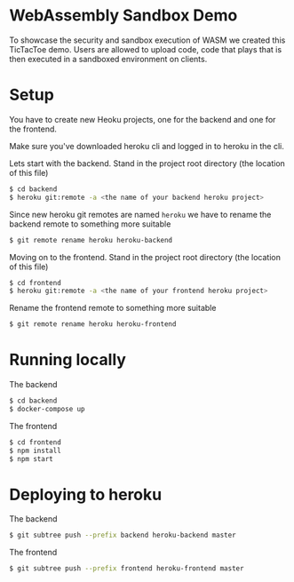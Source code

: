 # WebAssembly Sandbox Demo
To showcase the security and sandbox execution of WASM we created this TicTacToe demo. Users are allowed to upload code, code that plays  that is then executed in a sandboxed environment on clients.

# Setup
You have to create new Heoku projects, one for the backend and one for the frontend.

Make sure you've downloaded heroku cli and logged in to heroku in the cli.

Lets start with the backend. Stand in the project root directory (the location
of this file)
```sh
$ cd backend
$ heroku git:remote -a <the name of your backend heroku project>
```

Since new heroku git remotes are named `heroku` we have to rename the backend
remote to something more suitable
```sh
$ git remote rename heroku heroku-backend
```

Moving on to the frontend. Stand in the project root directory (the location
of this file)
```sh
$ cd frontend
$ heroku git:remote -a <the name of your frontend heroku project>
```

Rename the frontend remote to something more suitable
```sh
$ git remote rename heroku heroku-frontend
```

# Running locally
The backend
```sh
$ cd backend
$ docker-compose up
```

The frontend
```sh
$ cd frontend
$ npm install
$ npm start
```

# Deploying to heroku
The backend
```sh
$ git subtree push --prefix backend heroku-backend master
```

The frontend
```sh
$ git subtree push --prefix frontend heroku-frontend master
```
